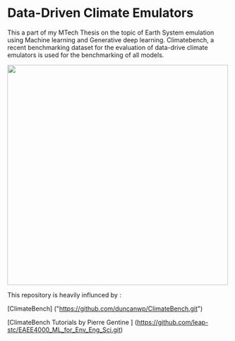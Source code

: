 # Data-Driven Climate Emulators

This a part of my MTech Thesis on the topic of Earth System emulation using Machine learning and Generative deep learning. Climatebench, a recent benchmarking dataset for the evaluation of data-drive climate emulators is used for the benchmarking of all models.

[<img src="http://www.cs.toronto.edu/~sme/PMU199-climate-computing/pmu199-2011/Globe_as_a_grid.jpg" align="center" width="500">](https://en.wikipedia.org/wiki/General_circulation_model)


This repository is heavily influnced by :

[ClimateBench] ("https://github.com/duncanwp/ClimateBench.git")

[ClimateBench Tutorials by Pierre Gentine ] (https://github.com/leap-stc/EAEE4000_ML_for_Env_Eng_Sci.git)
